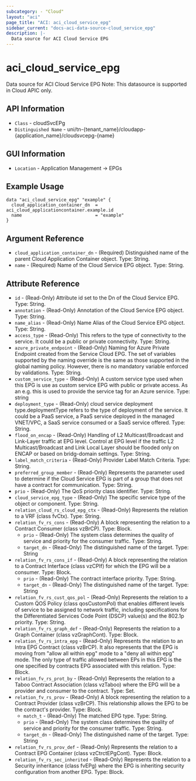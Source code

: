 ```yaml
---
subcategory: - "Cloud"
layout: "aci"
page_title: "ACI: aci_cloud_service_epg"
sidebar_current: "docs-aci-data-source-cloud_service_epg"
description: |-
  Data source for ACI Cloud Service EPG
---
```


# aci_cloud_service_epg #

Data source for ACI Cloud Service EPG
Note: This datasource is supported in Cloud APIC only.

## API Information ##

* `Class` - cloudSvcEPg
* `Distinguished Name` - uni/tn-{tenant_name}/cloudapp-{application_name}/cloudsvcepg-{name}

## GUI Information ##

* `Location` - Application Management -> EPGs


## Example Usage ##

```hcl
data "aci_cloud_service_epg" "example" {
  cloud_application_container_dn  = aci_cloud_applicationcontainer.example.id
  name                            = "example"
}
```

## Argument Reference ##

* `cloud_application_container_dn` - (Required) Distinguished name of the parent Cloud Application Container object. Type: String.
* `name` - (Required) Name of the Cloud Service EPG object. Type: String.

## Attribute Reference ##
* `id` - (Read-Only) Attribute id set to the Dn of the Cloud Service EPG. Type: String.
* `annotation` - (Read-Only) Annotation of the Cloud Service EPG object. Type: String.
* `name_alias` - (Read-Only) Name Alias of the Cloud Service EPG object. Type: String.
* `access_type` - (Read-Only) This refers to the type of connectivity to the service. It could be a public or private connectivity. Type: String.
* `azure_private_endpoint` - (Read-Only) Naming for Azure Private Endpoint created from the Service Cloud EPG. The set of variables supported by the naming override is the same as those supported in the global naming policy. However, there is no mandatory variable enforced by validations. Type: String.
* `custom_service_type` - (Read-Only) A custom service type used when this EPG is use as custom service EPG with public or private access. As an e.g. this is used to provide the service tag for an Azure service. Type: string
* `deployment_type` - (Read-Only) cloud service deployment type.deploymentType refers to the type of deployment of the service. It could be a PaaS service, a PaaS service deployed in the managed VNET/VPC, a SaaS service consumed or a SaaS service offered. Type: String.
* `flood_on_encap` - (Read-Only) Handling of L2 Multicast/Broadcast and Link-Layer traffic at EPG level. Control at EPG level if the traffic L2 Multicast/Broadcast and Link Local Layer should be flooded only on ENCAP or based on bridg-domain settings. Type: String.
* `label_match_criteria` - (Read-Only) Provider Label Match Criteria. Type: String.
* `preferred_group_member` - (Read-Only)  Represents the parameter used to determine if the Cloud Service EPG is part of a group that does not have a contract for communication. Type: String.
* `prio` - (Read-Only) The QoS priority class identifier. Type: String.
* `cloud_service_epg_type` - (Read-Only) The specific service type of the object or component. Type: String.
* `relation_cloud_rs_cloud_epg_ctx` - (Read-Only) Represents the relation to a VRF (class fvCtx). Type: String.
* `relation_fv_rs_cons` - (Read-Only) A block representing the relation to a Contract Consumer (class vzBrCP). Type: Block.
  * `prio` - (Read-Only) The system class determines the quality of service and priority for the consumer traffic. Type: String.
  * `target_dn` - (Read-Only) The distinguished name of the target. Type: String
* `relation_fv_rs_cons_if` - (Read-Only) A block representing the relation to a Contract Interface (class vzCPIf) for which the EPG will be a consumer. Type: Block.
  * `prio` - (Read-Only) The contract interface priority. Type: String.
  * `target_dn` - (Read-Only) The distinguished name of the target. Type: String
* `relation_fv_rs_cust_qos_pol` - (Read-Only) Represents the relation to a Custom QOS Policy (class qosCustomPol) that enables different levels of service to be assigned to network traffic, including specifications for the Differentiated Services Code Point (DSCP) value(s) and the 802.1p priority. Type: String.
* `relation_fv_rs_graph_def` - (Read-Only) Represents the relation to a Graph Container (class vzGraphCont). Type: Block.
* `relation_fv_rs_intra_epg` - (Read-Only) Represents the relation to an Intra EPG Contract (class vzBrCP). It also represents that the EPG is moving from "allow all within epg" mode to a "deny all within epg" mode. The only type of traffic allowed between EPs in this EPG is the one specified by contracts EPG associated with this relation. Type: Block.
* `relation_fv_rs_prot_by` - (Read-Only) Represents the relation to a Taboo Contract Association (class vzTaboo) where the EPG will be a provider and consumer to the contract. Type: Set.
* `relation_fv_rs_prov` - (Read-Only) A block representing the relation to a Contract Provider (class vzBrCP). This relationship allows the EPG to be the contract's provider. Type: Block.
  * `match_t` - (Read-Only) The matched EPG type. Type: String.
  * `prio` - (Read-Only) The system class determines the quality of service and priority for the consumer traffic. Type: String.
  * `target_dn` - (Read-Only) The distinguished name of the target. Type: String
* `relation_fv_rs_prov_def` - (Read-Only) Represents the relation to a Contract EPG Container (class vzCtrctEPgCont). Type: Block.
* `relation_fv_rs_sec_inherited` - (Read-Only) Represents the relation to a Security inheritance (class fvEPg) where the EPG is inheriting security configuration from another EPG. Type: Block.